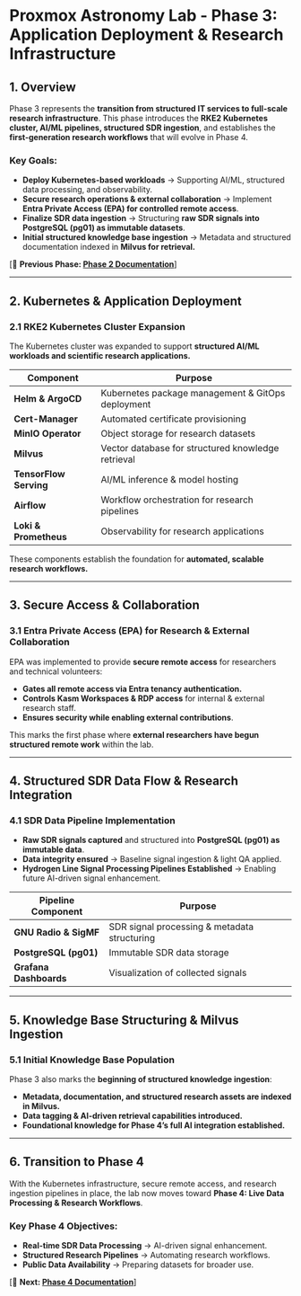 # **Proxmox Astronomy Lab - Phase 3: Application Deployment & Research Infrastructure**

## **1. Overview**

Phase 3 represents the **transition from structured IT services to full-scale research infrastructure**. This phase introduces the **RKE2 Kubernetes cluster, AI/ML pipelines, structured SDR ingestion**, and establishes the **first-generation research workflows** that will evolve in Phase 4.

### **Key Goals:**

- **Deploy Kubernetes-based workloads** → Supporting AI/ML, structured data processing, and observability.
- **Secure research operations & external collaboration** → Implement **Entra Private Access (EPA) for controlled remote access**.
- **Finalize SDR data ingestion** → Structuring **raw SDR signals into PostgreSQL (pg01) as immutable datasets**.
- **Initial structured knowledge base ingestion** → Metadata and structured documentation indexed in **Milvus for retrieval.**

[📄 **Previous Phase: [Phase 2 Documentation](PHASE-2.md)**]

---

## **2. Kubernetes & Application Deployment**

### **2.1 RKE2 Kubernetes Cluster Expansion**

The Kubernetes cluster was expanded to support **structured AI/ML workloads and scientific research applications.**

| **Component** | **Purpose** |
|--------------|-------------|
| **Helm & ArgoCD** | Kubernetes package management & GitOps deployment |
| **Cert-Manager** | Automated certificate provisioning |
| **MinIO Operator** | Object storage for research datasets |
| **Milvus** | Vector database for structured knowledge retrieval |
| **TensorFlow Serving** | AI/ML inference & model hosting |
| **Airflow** | Workflow orchestration for research pipelines |
| **Loki & Prometheus** | Observability for research applications |

These components establish the foundation for **automated, scalable research workflows.**

---

## **3. Secure Access & Collaboration**

### **3.1 Entra Private Access (EPA) for Research & External Collaboration**

EPA was implemented to provide **secure remote access** for researchers and technical volunteers:

- **Gates all remote access via Entra tenancy authentication.**
- **Controls Kasm Workspaces & RDP access** for internal & external research staff.
- **Ensures security while enabling external contributions**.

This marks the first phase where **external researchers have begun structured remote work** within the lab.

---

## **4. Structured SDR Data Flow & Research Integration**

### **4.1 SDR Data Pipeline Implementation**

- **Raw SDR signals captured** and structured into **PostgreSQL (pg01) as immutable data**.
- **Data integrity ensured** → Baseline signal ingestion & light QA applied.
- **Hydrogen Line Signal Processing Pipelines Established** → Enabling future AI-driven signal enhancement.

| **Pipeline Component** | **Purpose** |
|-----------------|-------------|
| **GNU Radio & SigMF** | SDR signal processing & metadata structuring |
| **PostgreSQL (pg01)** | Immutable SDR data storage |
| **Grafana Dashboards** | Visualization of collected signals |

---

## **5. Knowledge Base Structuring & Milvus Ingestion**

### **5.1 Initial Knowledge Base Population**

Phase 3 also marks the **beginning of structured knowledge ingestion**:

- **Metadata, documentation, and structured research assets are indexed in Milvus.**
- **Data tagging & AI-driven retrieval capabilities introduced.**
- **Foundational knowledge for Phase 4’s full AI integration established.**

---

## **6. Transition to Phase 4**

With the Kubernetes infrastructure, secure remote access, and research ingestion pipelines in place, the lab now moves toward **Phase 4: Live Data Processing & Research Workflows**.

### **Key Phase 4 Objectives:**

- **Real-time SDR Data Processing** → AI-driven signal enhancement.
- **Structured Research Pipelines** → Automating research workflows.
- **Public Data Availability** → Preparing datasets for broader use.

[📄 **Next: [Phase 4 Documentation](PHASE-4.md)**]
